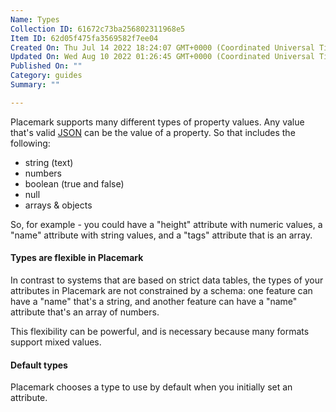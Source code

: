 ```yaml
---
Name: Types
Collection ID: 61672c73ba256802311968e5
Item ID: 62d05f475fa3569582f7ee04
Created On: Thu Jul 14 2022 18:24:07 GMT+0000 (Coordinated Universal Time)
Updated On: Wed Aug 10 2022 01:26:45 GMT+0000 (Coordinated Universal Time)
Published On: ""
Category: guides
Summary: ""

---
```


Placemark supports many different types of property values. Any value that's valid [JSON](https://www.json.org/json-en.html) can be the value of a property. So that includes the following:

* string (text)
* numbers
* boolean (true and false)
* null
* arrays & objects

So, for example - you could have a "height" attribute with numeric values, a "name" attribute with string values, and a "tags" attribute that is an array.

#### Types are flexible in Placemark

In contrast to systems that are based on strict data tables, the types of your attributes in Placemark are not constrained by a schema: one feature can have a "name" that's a string, and another feature can have a "name" attribute that's an array of numbers.

This flexibility can be powerful, and is necessary because many formats support mixed values.

#### Default types

Placemark chooses a type to use by default when you initially set an attribute.
